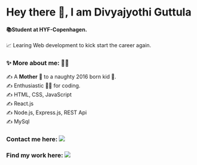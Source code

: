 # Hey there 👋, I am Divyajyothi Guttula

<h4> 📚Student at HYF-Copenhagen.</h4>

<p> 📈 Learing Web development to kick start the career again. </p>

<h3>✨ More about me: 🙋‍♀️</h3>

  <p>✍ A <strong>Mother</strong> 👩 to a naughty 2016 born kid 🧒.<br/>
  ✍ Enthusiastic 👩‍💻 for coding. <br/>
   ✍ HTML, CSS, JavaScript <br/>
    ✍ React.js </br>
   ✍ Node.js, Express.js, REST Api <br/>
    ✍ MySql<br/>
  </p>
    
<h3> Contact me here: <a href="https://www.linkedin.com/in/divyajyothi-guttula-0b34a2146"> <img src="https://img.icons8.com/fluency/30/000000/linkedin.png"/> </a></h3>
<h3>Find my work here: <a href="https://github.com/Divyajg?tab=repositories"><img src="https://img.icons8.com/ios-glyphs/30/000000/github.png"/> <a/></h3>
